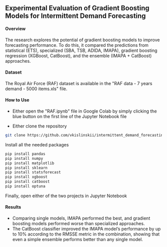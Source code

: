 ## Experimental Evaluation of Gradient Boosting Models for Intermittent Demand Forecasting

#### Overview
The research explores the potential of gradient boosting models to improve forecasting performance.
To do this, it compared the predictions from statistical (ETS), specialized (SBA, TSB, ADIDA, IMAPA), gradient boosting regression (XGBoost, CatBoost), and the ensemble (IMAPA + CatBoost) approaches.

#### Dataset
The Royal Air Force (RAF) dataset is available in the "RAF data - 7 years demand - 5000 items.xls" file.

#### How to Use
* Either open the "RAF.ipynb" file in Google Colab by simply clicking the blue button on the first line of the Jupyter Notebook file

* Either clone the repository
  
```sh
git clone https://github.com/vkislinskii/intermittent_demand_forecasting_paper.git
```

Install all the needed packages

   ```sh
   pip install pandas
   pip install numpy
   pip install matplotlib
   pip install sklearn
   pip install statsforecast
   pip install xgboost
   pip install catboost
   pip install optuna
   ```
Finally, open either of the two projects in Jupyter Notebook 

#### Results
* Comparing single models, IMAPA performed the best, and gradient boosting models performed worse than specialized approaches.
* The CatBoost classifier improved the IMAPA model’s performance by up to 10% according to the RMSSE metric in the combination, showing that even a simple ensemble performs better than any single model.


